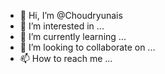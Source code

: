 - 👋 Hi, I’m @Choudryunais
- 👀 I’m interested in ...
- 🌱 I’m currently learning ...
- 💞️ I’m looking to collaborate on ...
- 📫 How to reach me ...

<!---
Choudryunais/Choudryunais is a ✨ special ✨ repository because its `README.md` (this file) appears on your GitHub profile.
You can click the Preview link to take a look at your changes.
--->
